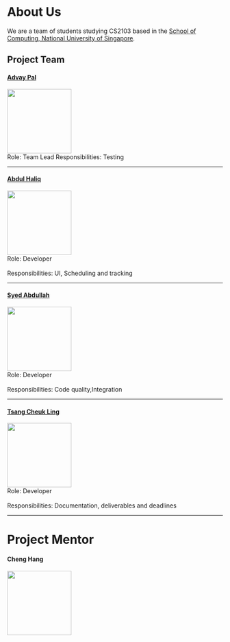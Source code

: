 # About Us

We are a team of students studying CS2103 based in the [School of Computing, National University of Singapore](http://www.comp.nus.edu.sg).

## Project Team

#### [Advay Pal](http://www.comp.nus.edu.sg/~damithch)
<img src="images/DamithRajapakse.jpg" width="150"><br>
Role: Team Lead
Responsibilities: Testing

-----

#### [Abdul Haliq](http://github.com/lejolly)
<img src="images/JoshuaLee.jpg" width="150"><br>
Role: Developer <br>  
Responsibilities: UI, Scheduling and tracking

-----

#### [Syed Abdullah](http://github.com/yijinl)
<img src="images/LeowYijin.jpg" width="150"><br>
Role: Developer <br>  
Responsibilities: Code quality,Integration

-----

#### [Tsang Cheuk Ling](http://github.com/m133225)
<img src="images/MartinChoo.jpg" width="150"><br>
Role: Developer <br>  
Responsibilities: Documentation, deliverables and deadlines

 -----

# Project Mentor

#### Cheng Hang
<img src="images/MartinChoo.jpg" width="150"><br>


